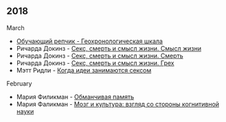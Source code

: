 ## 2018

March
* [Обучающий репчик - Геохронологическая шкала](https://www.youtube.com/results?search_query=Обучающий+репчик+Геохронологическая+шкала)
* Ричарда Докинз - [Секс, смерть и смысл жизни. Смысл жизни](https://youtu.be/oLNBNkLmQ2s)
* Ричарда Докинз - [Секс, смерть и смысл жизни. Смерть](https://youtu.be/pFDV-yEAb-8)
* Ричарда Докинз - [Секс, смерть и смысл жизни. Грех](https://youtu.be/tJjWtx6rQBQ)
* Мэтт Ридли - [Когда идеи занимаются сексом](https://youtu.be/qr-2HDOj9_4)

February
* Мария Филикман - [Обманчивая память](https://youtu.be/fvbI8jx8pNw)
* Мария Фаликман - [Мозг и культура: взгляд со стороны когнитивной науки](https://youtu.be/TT3ghOby9M0)
